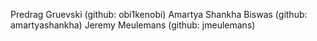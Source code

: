 Predrag Gruevski (github: obi1kenobi)
Amartya Shankha Biswas (github: amartyashankha)
Jeremy Meulemans (github: jmeulemans)
